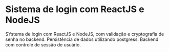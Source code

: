 # Sistema de login com ReactJS e NodeJS

SYstema de login com ReactJS e NodeJS, com validação e cryptografia de senha no backend. 
Persistência de dados utilizando postgress. Backend com controle de sessão de usuário. 
